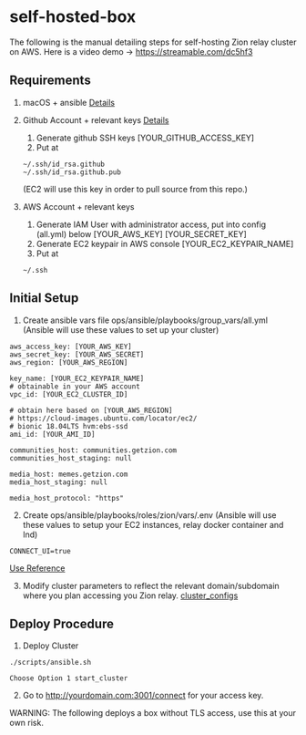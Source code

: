 # self-hosted-box

The following is the manual detailing steps for self-hosting  Zion relay cluster on AWS.
Here is a video demo -> https://streamable.com/dc5hf3

## Requirements
1. macOS + ansible [Details](ops/ansible/README.md)
2. Github Account + relevant keys [Details](https://docs.github.com/en/github/authenticating-to-github/connecting-to-github-with-ssh/generating-a-new-ssh-key-and-adding-it-to-the-ssh-agent) 
   1. Generate github SSH keys [YOUR_GITHUB_ACCESS_KEY] 
   2. Put at

    ```
    ~/.ssh/id_rsa.github
    ~/.ssh/id_rsa.github.pub
    ```
     (EC2 will use this key in order to pull source from this repo.)

3. AWS Account + relevant keys
    1. Generate IAM User with administrator access, put into config (all.yml) below [YOUR_AWS_KEY] [YOUR_SECRET_KEY]
    2. Generate EC2 keypair in AWS console [YOUR_EC2_KEYPAIR_NAME]
    3. Put at

    ```
    ~/.ssh
    ```

## Initial Setup

1. Create ansible vars file ops/ansible/playbooks/group_vars/all.yml (Ansible will use these values to set up your cluster)

```
aws_access_key: [YOUR_AWS_KEY]
aws_secret_key: [YOUR_AWS_SECRET]
aws_region: [YOUR_AWS_REGION]

key_name: [YOUR_EC2_KEYPAIR_NAME]
# obtainable in your AWS account
vpc_id: [YOUR_EC2_CLUSTER_ID]

# obtain here based on [YOUR_AWS_REGION]
# https://cloud-images.ubuntu.com/locator/ec2/
# bionic 18.04LTS hvm:ebs-ssd
ami_id: [YOUR_AMI_ID]

communities_host: communities.getzion.com
communities_host_staging: null

media_host: memes.getzion.com
media_host_staging: null

media_host_protocol: "https"
```

2. Create ops/ansible/playbooks/roles/zion/vars/.env (Ansible will use these values to setup your EC2 instances, relay docker container and lnd)
   
```
CONNECT_UI=true
```

[Use Reference](ops/ansible/playbooks/roles/play/tasks/main.yml)

3. Modify cluster parameters to reflect the relevant domain/subdomain where you plan accessing you Zion relay.
[cluster_configs](ops/ansible/playbooks/cluster_configs.yml) 


## Deploy Procedure
1. Deploy Cluster
```
./scripts/ansible.sh

Choose Option 1 start_cluster
```

2. Go to http://yourdomain.com:3001/connect for your access key.
   
WARNING:
The following deploys a box without TLS access, use this at your own risk.
